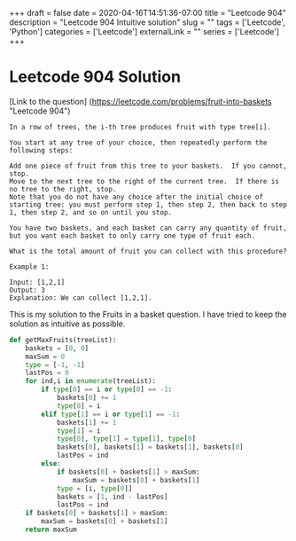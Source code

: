 +++ 
draft = false
date = 2020-04-16T14:51:36-07:00
title = "Leetcode 904"
description = "Leetcode 904 Intuitive solution"
slug = "" 
tags = ['Leetcode', 'Python']
categories = ['Leetcode']
externalLink = ""
series = ['Leetcode']
+++
# Leetcode 904 Solution

[Link to the question] (https://leetcode.com/problems/fruit-into-baskets "Leetcode 904")

```
In a row of trees, the i-th tree produces fruit with type tree[i].

You start at any tree of your choice, then repeatedly perform the following steps:

Add one piece of fruit from this tree to your baskets.  If you cannot, stop.
Move to the next tree to the right of the current tree.  If there is no tree to the right, stop.
Note that you do not have any choice after the initial choice of starting tree: you must perform step 1, then step 2, then back to step 1, then step 2, and so on until you stop.

You have two baskets, and each basket can carry any quantity of fruit, but you want each basket to only carry one type of fruit each.

What is the total amount of fruit you can collect with this procedure?

Example 1:

Input: [1,2,1]
Output: 3
Explanation: We can collect [1,2,1].
```
This is my solution to the Fruits in a basket question. I have tried to keep the solution as intuitive as possible.

```py
def getMaxFruits(treeList):
    baskets = [0, 0]
    maxSum = 0
    type = [-1, -1]
    lastPos = 0
    for ind,i in enumerate(treeList):
        if type[0] == i or type[0] == -1:
            baskets[0] += 1
            type[0] = i
        elif type[1] == i or type[1] == -1:
            baskets[1] += 1
            type[1] = i
            type[0], type[1] = type[1], type[0]
            baskets[0], baskets[1] = baskets[1], baskets[0]
            lastPos = ind
        else:
            if baskets[0] + baskets[1] > maxSum:
                maxSum = baskets[0] + baskets[1]
            type = [i, type[0]]
            baskets = [1, ind - lastPos]
            lastPos = ind
    if baskets[0] + baskets[1] > maxSum:
        maxSum = baskets[0] + baskets[1]
    return maxSum
```